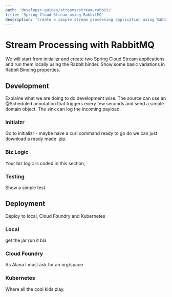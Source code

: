 ```yaml
---
path: 'developer-guides/streams/stream-rabbit/'
title: 'Spring Cloud Stream using RabbitMQ'
description: 'Create a simple stream processing application using RabbitMQ'
---
```


# Stream Processing with RabbitMQ

We will start from initializr and create two Spring Cloud Stream applications and run them locally using the Rabbit binder. Show some basic variations in Rabbit Binding properties.

## Development

Explaine what we are doing to do development wise.
The source can use an @Scheduled annotation that triggers every few seconds and send a simple domain object. The sink can log the incoming payload.

### Initialzr

Go to initializr - maybe have a curl command ready to go do we can just download a ready made .zip.

### Biz Logic

Your biz logic is coded in this section,

### Testing

Show a simple test.

## Deployment

Deploy to local, Cloud Foundry and Kubernetes

### Local

get the jar run it bla

### Cloud Foundry

As Alana I must ask for an org/space

### Kubernetes

Where all the cool kids play.
